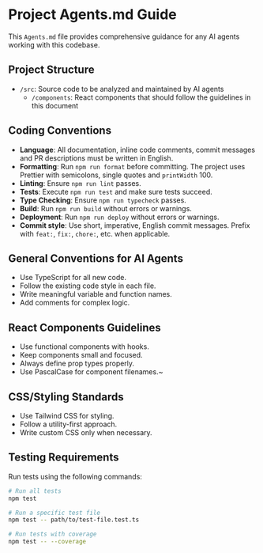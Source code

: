 # Project Agents.md Guide

This `Agents.md` file provides comprehensive guidance for any AI agents working with this codebase.

## Project Structure

- `/src`: Source code to be analyzed and maintained by AI agents
  - `/components`: React components that should follow the guidelines in this document

## Coding Conventions

- **Language**: All documentation, inline code comments, commit messages and PR descriptions must be written in English.
- **Formatting**: Run `npm run format` before committing. The project uses Prettier with semicolons, single quotes and `printWidth` 100.
- **Linting**: Ensure `npm run lint` passes.
- **Tests**: Execute `npm run test` and make sure tests succeed.
- **Type Checking**: Ensure `npm run typecheck` passes.
- **Build**: Run `npm run build` without errors or warnings.
- **Deployment**: Run `npm run deploy` without errors or warnings.
- **Commit style**: Use short, imperative, English commit messages. Prefix with `feat:`, `fix:`, `chore:`, etc. when applicable.

## General Conventions for AI Agents

- Use TypeScript for all new code.
- Follow the existing code style in each file.
- Write meaningful variable and function names.
- Add comments for complex logic.

## React Components Guidelines

- Use functional components with hooks.
- Keep components small and focused.
- Always define prop types properly.
- Use PascalCase for component filenames.~

## CSS/Styling Standards

- Use Tailwind CSS for styling.
- Follow a utility-first approach.
- Write custom CSS only when necessary.

## Testing Requirements

Run tests using the following commands:

```bash
# Run all tests
npm test

# Run a specific test file
npm test -- path/to/test-file.test.ts

# Run tests with coverage
npm test -- --coverage
```
